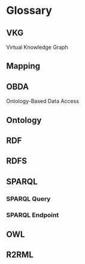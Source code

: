 # Glossary

## VKG
Virtual Knowledge Graph

## Mapping

## OBDA
Ontology-Based Data Access

## Ontology

## RDF

## RDFS

## SPARQL

### SPARQL Query

### SPARQL Endpoint

## OWL

## R2RML

